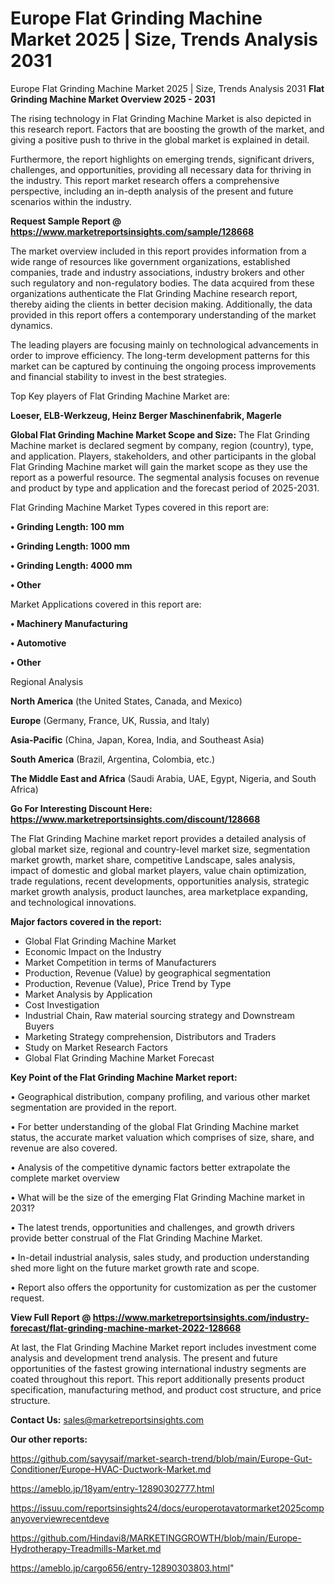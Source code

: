 # Europe Flat Grinding Machine Market 2025 | Size, Trends Analysis 2031
Europe Flat Grinding Machine Market 2025 | Size, Trends Analysis 2031
<Strong> Flat Grinding Machine Market Overview 2025 - 2031</strong>

The rising technology in Flat Grinding Machine Market is also depicted in this research report. Factors that are boosting the growth of the market, and giving a positive push to thrive in the global market is explained in detail.

Furthermore, the report highlights on emerging trends, significant drivers, challenges, and opportunities, providing all necessary data for thriving in the industry. This report market research offers a comprehensive perspective, including an in-depth analysis of the present and future scenarios within the industry.

<strong>Request Sample Report @ <a href=https://www.marketreportsinsights.com/sample/128668>https://www.marketreportsinsights.com/sample/128668</a></strong>

The market overview included in this report provides information from a wide range of resources like government organizations, established companies, trade and industry associations, industry brokers and other such regulatory and non-regulatory bodies. The data acquired from these organizations authenticate the Flat Grinding Machine research report, thereby aiding the clients in better decision making. Additionally, the data provided in this report offers a contemporary understanding of the market dynamics.

The leading players are focusing mainly on technological advancements in order to improve efficiency. The long-term development patterns for this market can be captured by continuing the ongoing process improvements and financial stability to invest in the best strategies.

Top Key players of Flat Grinding Machine Market are:

<strong>Loeser, ELB-Werkzeug, Heinz Berger Maschinenfabrik, Magerle</strong>

<strong><b>Global Flat Grinding Machine Market Scope and Size:</b></strong>
The Flat Grinding Machine market is declared segment by company, region (country), type, and application. Players, stakeholders, and other participants in the global Flat Grinding Machine market will gain the market scope as they use the report as a powerful resource. The segmental analysis focuses on revenue and product by type and application and the forecast period of 2025-2031.

Flat Grinding Machine Market Types covered in this report are:

<strong>• Grinding Length: 100 mm

• Grinding Length: 1000 mm

• Grinding Length: 4000 mm

• Other</strong>

Market Applications covered in this report are:

<strong>• Machinery Manufacturing

• Automotive

• Other</strong> 

Regional Analysis

<strong>North America</strong> (the United States, Canada, and Mexico)

<strong>Europe</strong> (Germany, France, UK, Russia, and Italy)

<strong>Asia-Pacific</strong> (China, Japan, Korea, India, and Southeast Asia)

<strong>South America</strong> (Brazil, Argentina, Colombia, etc.)

<strong>The Middle East and Africa</strong> (Saudi Arabia, UAE, Egypt, Nigeria, and South Africa)

<strong>Go For Interesting Discount Here: <a href=https://www.marketreportsinsights.com/discount/128668>https://www.marketreportsinsights.com/discount/128668</a></strong>

The Flat Grinding Machine market report provides a detailed analysis of global market size, regional and country-level market size, segmentation market growth, market share, competitive Landscape, sales analysis, impact of domestic and global market players, value chain optimization, trade regulations, recent developments, opportunities analysis, strategic market growth analysis, product launches, area marketplace expanding, and technological innovations.

<strong><b>Major factors covered in the report:</b></strong>
<ul>
  <li>Global Flat Grinding Machine Market </li>
  <li>Economic Impact on the Industry</li>
  <li>Market Competition in terms of Manufacturers</li>
  <li>Production, Revenue (Value) by geographical segmentation</li>
  <li>Production, Revenue (Value), Price Trend by Type</li>
  <li>Market Analysis by Application</li>
  <li>Cost Investigation</li>
  <li>Industrial Chain, Raw material sourcing strategy and Downstream Buyers</li>
  <li>Marketing Strategy comprehension, Distributors and Traders</li>
  <li>Study on Market Research Factors</li>
  <li>Global Flat Grinding Machine Market Forecast</li>
</ul>

<strong><b>Key Point of the Flat Grinding Machine Market report:</b></strong>

• Geographical distribution, company profiling, and various other market segmentation are provided in the report.

• For better understanding of the global Flat Grinding Machine market status, the accurate market valuation which comprises of size, share, and revenue are also covered.

• Analysis of the competitive dynamic factors better extrapolate the complete market overview

• What will be the size of the emerging Flat Grinding Machine market in 2031?

• The latest trends, opportunities and challenges, and growth drivers provide better construal of the Flat Grinding Machine Market.

• In-detail industrial analysis, sales study, and production understanding shed more light on the future market growth rate and scope.

• Report also offers the opportunity for customization as per the customer request.

<strong><b>View Full Report @ <a href=https://www.marketreportsinsights.com/industry-forecast/flat-grinding-machine-market-2022-128668>https://www.marketreportsinsights.com/industry-forecast/flat-grinding-machine-market-2022-128668</a></b></strong>


At last, the Flat Grinding Machine Market report includes investment come analysis and development trend analysis. The present and future opportunities of the fastest growing international industry segments are coated throughout this report. This report additionally presents product specification, manufacturing method, and product cost structure, and price structure.

<strong>Contact Us:</strong>
sales@marketreportsinsights.com

<strong>Our other reports:</strong>

<a href=https://github.com/sayysaif/market-search-trend/blob/main/Europe-Gut-Conditioner/Europe-HVAC-Ductwork-Market.md>https://github.com/sayysaif/market-search-trend/blob/main/Europe-Gut-Conditioner/Europe-HVAC-Ductwork-Market.md</a>

<a href=https://ameblo.jp/18yam/entry-12890302777.html>https://ameblo.jp/18yam/entry-12890302777.html</a>

<a href=https://issuu.com/reportsinsights24/docs/europerotavatormarket2025companyoverviewrecentdeve>https://issuu.com/reportsinsights24/docs/europerotavatormarket2025companyoverviewrecentdeve</a>

<a href=https://github.com/Hindavi8/MARKETINGGROWTH/blob/main/Europe-Hydrotherapy-Treadmills-Market.md>https://github.com/Hindavi8/MARKETINGGROWTH/blob/main/Europe-Hydrotherapy-Treadmills-Market.md</a>

<a href=https://ameblo.jp/cargo656/entry-12890303803.html>https://ameblo.jp/cargo656/entry-12890303803.html</a>"
